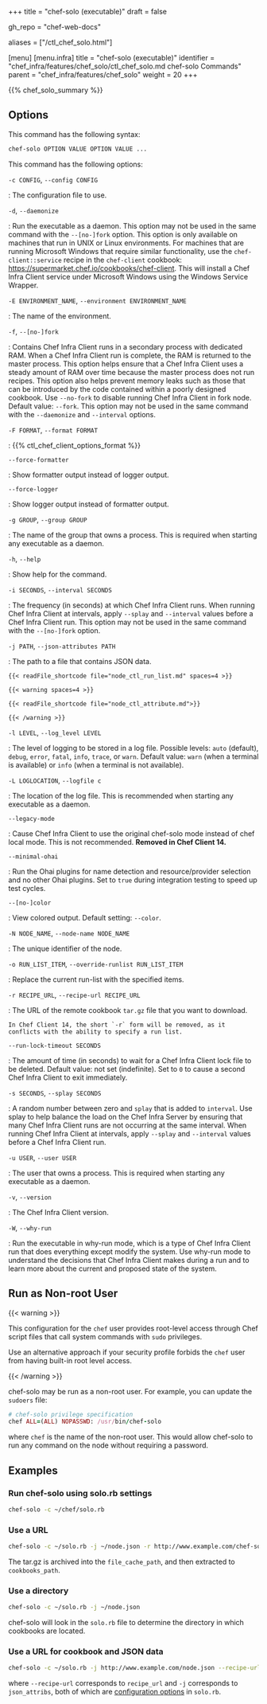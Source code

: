 +++
title = "chef-solo (executable)"
draft = false

gh_repo = "chef-web-docs"

aliases = ["/ctl_chef_solo.html"]

[menu]
  [menu.infra]
    title = "chef-solo (executable)"
    identifier = "chef_infra/features/chef_solo/ctl_chef_solo.md chef-solo Commands"
    parent = "chef_infra/features/chef_solo"
    weight = 20
+++
<!-- markdownlint-disable-file MD046 -->
{{% chef_solo_summary %}}

## Options

This command has the following syntax:

```bash
chef-solo OPTION VALUE OPTION VALUE ...
```

This command has the following options:

`-c CONFIG`, `--config CONFIG`

: The configuration file to use.

`-d`, `--daemonize`

: Run the executable as a daemon. This option may not be used in the same command with the `--[no-]fork` option. This option is only available on machines that run in UNIX or Linux environments. For machines that are running Microsoft Windows that require similar functionality, use the `chef-client::service` recipe in the `chef-client` cookbook: <https://supermarket.chef.io/cookbooks/chef-client>. This will install a Chef Infra Client service under Microsoft Windows using the Windows Service Wrapper.

`-E ENVIRONMENT_NAME`, `--environment ENVIRONMENT_NAME`

: The name of the environment.

`-f`, `--[no-]fork`

: Contains Chef Infra Client runs in a secondary process with dedicated RAM. When a Chef Infra Client run is complete, the RAM is returned to the master process. This option helps ensure that a Chef Infra Client uses a steady amount of RAM over time because the master process does not run recipes. This option also helps prevent memory leaks such as those that can be introduced by the code contained within a poorly designed cookbook. Use `--no-fork` to disable running Chef Infra Client in fork node. Default value: `--fork`. This option may not be used in the same command with the `--daemonize` and `--interval` options.

`-F FORMAT`, `--format FORMAT`

: {{% ctl_chef_client_options_format %}}

`--force-formatter`

: Show formatter output instead of logger output.

`--force-logger`

: Show logger output instead of formatter output.

`-g GROUP`, `--group GROUP`

: The name of the group that owns a process. This is required when starting any executable as a daemon.

`-h`, `--help`

: Show help for the command.

`-i SECONDS`, `--interval SECONDS`

: The frequency (in seconds) at which Chef Infra Client runs. When running Chef Infra Client at intervals, apply `--splay` and `--interval` values before a Chef Infra Client run. This option may not be used in the same command with the `--[no-]fork` option.

`-j PATH`, `--json-attributes PATH`

: The path to a file that contains JSON data.

    {{< readFile_shortcode file="node_ctl_run_list.md" spaces=4 >}}

    {{< warning spaces=4 >}}

    {{< readFile_shortcode file="node_ctl_attribute.md">}}

    {{< /warning >}}

`-l LEVEL`, `--log_level LEVEL`

: The level of logging to be stored in a log file. Possible levels: `auto` (default), `debug`, `error`, `fatal`, `info`, `trace`, or `warn`. Default value: `warn` (when a terminal is available) or `info` (when a terminal is not available).

`-L LOGLOCATION`, `--logfile c`

: The location of the log file. This is recommended when starting any executable as a daemon.

`--legacy-mode`

: Cause Chef Infra Client to use the original chef-solo mode instead of chef local mode. This is not recommended. **Removed in Chef Client 14.**

`--minimal-ohai`

: Run the Ohai plugins for name detection and resource/provider selection and no other Ohai plugins. Set to `true` during integration testing to speed up test cycles.

`--[no-]color`

: View colored output. Default setting: `--color`.

`-N NODE_NAME`, `--node-name NODE_NAME`

: The unique identifier of the node.

`-o RUN_LIST_ITEM`, `--override-runlist RUN_LIST_ITEM`

: Replace the current run-list with the specified items.

`-r RECIPE_URL`, `--recipe-url RECIPE_URL`

: The URL of the remote cookbook `tar.gz` file that you want to download.

    In Chef Client 14, the short `-r` form will be removed, as it conflicts with the ability to specify a run list.

`--run-lock-timeout SECONDS`

: The amount of time (in seconds) to wait for a Chef Infra Client lock file to be deleted. Default value: not set (indefinite). Set to `0` to cause a second Chef Infra Client to exit immediately.

`-s SECONDS`, `--splay SECONDS`

: A random number between zero and `splay` that is added to `interval`. Use splay to help balance the load on the Chef Infra Server by ensuring that many Chef Infra Client runs are not occurring at the same interval. When running Chef Infra Client at intervals, apply `--splay` and `--interval` values before a Chef Infra Client run.

`-u USER`, `--user USER`

: The user that owns a process. This is required when starting any executable as a daemon.

`-v`, `--version`

: The Chef Infra Client version.

`-W`, `--why-run`

: Run the executable in why-run mode, which is a type of Chef Infra Client run that does everything except modify the system. Use why-run mode to understand the decisions that Chef Infra Client makes during a run and to learn more about the current and proposed state of the system.

## Run as Non-root User

{{< warning >}}

This configuration for the `chef` user provides root-level access through Chef script files that call system commands with `sudo` privileges.

Use an alternative approach if your security profile forbids the `chef` user from having built-in root level access.

{{< /warning >}}

chef-solo may be run as a non-root user. For example, you can update the  `sudoers` file:

```ruby
# chef-solo privilege specification
chef ALL=(ALL) NOPASSWD: /usr/bin/chef-solo
```

where `chef` is the name of the non-root user. This would allow chef-solo to run any command on the node without requiring a password.

## Examples

### Run chef-solo using solo.rb settings

```bash
chef-solo -c ~/chef/solo.rb
```

### Use a URL

```bash
chef-solo -c ~/solo.rb -j ~/node.json -r http://www.example.com/chef-solo.tar.gz
```

The tar.gz is archived into the `file_cache_path`, and then extracted to
`cookbooks_path`.

### Use a directory

```bash
chef-solo -c ~/solo.rb -j ~/node.json
```

chef-solo will look in the `solo.rb` file to determine the directory in which cookbooks are located.

### Use a URL for cookbook and JSON data

```bash
chef-solo -c ~/solo.rb -j http://www.example.com/node.json --recipe-url http://www.example.com/chef-solo.tar.gz
```

where `--recipe-url` corresponds to `recipe_url` and `-j` corresponds to `json_attribs`, both of which are [configuration options](/config_rb_solo/) in `solo.rb`.
